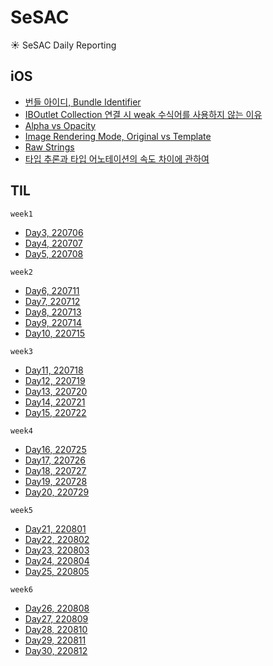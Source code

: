 # SeSAC
☀️ SeSAC Daily Reporting

## iOS

- [번들 아이디, Bundle Identifier](https://github.com/Taehyeon-Kim/SeSAC/issues/22)
- [IBOutlet Collection 연결 시 weak 수식어를 사용하지 않는 이유](https://github.com/Taehyeon-Kim/SeSAC/issues/27)
- [Alpha vs Opacity](https://github.com/Taehyeon-Kim/SeSAC/issues/30)
- [Image Rendering Mode, Original vs Template](https://github.com/Taehyeon-Kim/SeSAC/issues/31)
- [Raw Strings](https://github.com/Taehyeon-Kim/SeSAC/issues/41)
- [타입 추론과 타입 어노테이션의 속도 차이에 관하여](https://github.com/Taehyeon-Kim/SeSAC/issues/86)

## TIL

`week1`
- [Day3, 220706](https://github.com/Taehyeon-Kim/SeSAC/issues/8)
- [Day4, 220707](https://github.com/Taehyeon-Kim/SeSAC/issues/11)
- [Day5, 220708](https://github.com/Taehyeon-Kim/SeSAC/issues/15)

`week2`
- [Day6, 220711](https://github.com/Taehyeon-Kim/SeSAC/issues/28)
- [Day7, 220712](https://github.com/Taehyeon-Kim/SeSAC/issues/36)
- [Day8, 220713](https://github.com/Taehyeon-Kim/SeSAC/issues/43)
- [Day9, 220714](https://github.com/Taehyeon-Kim/SeSAC/issues/47)
- [Day10, 220715](https://github.com/Taehyeon-Kim/SeSAC/issues/50)

`week3`
- [Day11, 220718](https://github.com/Taehyeon-Kim/SeSAC/issues/54)
- [Day12, 220719](https://github.com/Taehyeon-Kim/SeSAC/issues/59)
- [Day13, 220720](https://github.com/Taehyeon-Kim/SeSAC/issues/64)
- [Day14, 220721](https://github.com/Taehyeon-Kim/SeSAC/issues/66)
- [Day15, 220722](https://github.com/Taehyeon-Kim/SeSAC/issues/68)

`week4`
- [Day16, 220725](https://github.com/Taehyeon-Kim/SeSAC/issues/69)
- [Day17, 220726](https://github.com/Taehyeon-Kim/SeSAC/issues/70)
- [Day18, 220727](https://github.com/Taehyeon-Kim/SeSAC/issues/71)
- [Day19, 220728](https://github.com/Taehyeon-Kim/SeSAC/issues/73)
- [Day20, 220729](https://github.com/Taehyeon-Kim/SeSAC/issues/78)

`week5`
- [Day21, 220801](https://github.com/Taehyeon-Kim/SeSAC/issues/79)
- [Day22, 220802](https://github.com/Taehyeon-Kim/SeSAC/issues/82)
- [Day23, 220803](https://github.com/Taehyeon-Kim/SeSAC/issues/89)
- [Day24, 220804](https://github.com/Taehyeon-Kim/SeSAC/issues/91)
- [Day25, 220805](https://github.com/Taehyeon-Kim/SeSAC/issues/92)

`week6`
- [Day26, 220808](https://github.com/Taehyeon-Kim/SeSAC/issues/93)
- [Day27, 220809](https://github.com/Taehyeon-Kim/SeSAC/issues/94)
- [Day28, 220810](https://github.com/Taehyeon-Kim/SeSAC/issues/95)
- [Day29, 220811](https://github.com/Taehyeon-Kim/SeSAC/issues/97)
- [Day30, 220812](https://github.com/Taehyeon-Kim/SeSAC/issues/98)
